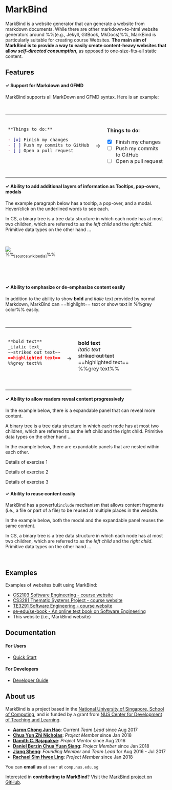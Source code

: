 <link rel="stylesheet" href="{{baseUrl}}/css/main.css">

<include src="./common/header.md" />

<div class="website-content">

# MarkBind

MarkBind is a website generator that can generate a website from markdown documents. While there are other markdown-to-html website generators around %%(e.g., Jekyll, GitBook, MkDocs)%%, MarkBind is particularly suitable for creating course Websites. **The main aim of MarkBind is to provide a way to easily create content-heavy websites that allow _<tooltip content="i.e., the reader can go deeper or get more content as desired">self-directed consumption</tooltip>_**, as opposed to one-size-fits-all static content.  

## <span class="glyphicon glyphicon-th-list" aria-hidden="true"></span> Features

#### ✓ Support for Markdown and <tooltip content="GitHub-Flavored Markdown">GFMD</tooltip>

MarkBind supports all MarkDown and GFMD syntax. Here is an example:

<table> 
<tr>
  <td>

```markdown
**Things to do:**

- [x] Finish my changes
- [ ] Push my commits to GitHub
- [ ] Open a pull request

```
  </td>
  <td>&nbsp;→&nbsp;</td>
  <td><br>
<tip-box>

**Things to do:**

- [x] Finish my changes
- [ ] Push my commits to GitHub
- [ ] Open a pull request

</tipbox>
  </td>
</tr>
</table>

#### ✓ Ability to add additional layers of information as Tooltips, pop-overs, modals

The example paragraph below has a tooltip, a pop-over, and a modal. Hover/click on the underlined words to see each.

<tip-box> 

In <tooltip content="Computer Science">CS</tooltip>, a binary tree is a <trigger for="pop:index-tree">tree data structure</trigger> in which each node has at most two children, which are referred to as the _left child_ and the _right child_. <trigger trigger="click" for="modal:index-primitive">Primitive data types</trigger> on the other hand ...

<popover id="pop:index-tree" title="An example tree data structure" placement="top">
  <div slot="content">

![](https://upload.wikimedia.org/wikipedia/commons/f/f7/Binary_tree.svg)<br>
%%<sub>[source:wikipedia]</sub>%%

  </div>
</popover> 

<modal large title="Some examples of primitive data types" id="modal:index-primitive">
  <include src="pages/primitiveDataTypes.md" />
</modal>

</tip-box>

#### ✓ Ability to emphasize or de-emphasize content easily

In addition to the ability to show **bold** and _italic_ text provided by normal Markdown, MarkBind can ==highlight== text or show text in %%grey color%% easily.

<table> 
<tr>
  <td>

```markdown
**bold text**
_itatic text_
~~striked out text~~
==highlighted text==
%%grey text%%

```
  </td>
  <td>&nbsp;→&nbsp;</td>
  <td><br>

<tip-box> 

**bold text**<br>
_itatic text_<br>
~~striked out text~~<br>
==highlighted text==<br>
%%grey text%%<br>

</tip-box>

  </td>
</tr>
</table>

#### ✓ Ability to allow readers reveal content progressively

In the example below, there is a expandable panel that can reveal more content.

<tip-box> 

A binary tree is a tree data structure in which each node has at most two children, which are referred to as the left child and the right child. Primitive data types on the other hand ...

<panel type="seamless" header="%%:bulb: Some example primitive data types%%">
  <include src="pages/primitiveDataTypes.md" />
</panel>

</tip-box>

In the example below, there are expandable panels that are nested within each other.

<tip-box> 

<panel type="info" header=":muscle: Exercises" no-close >
  
  <panel type="danger" header=":exclamation: [Compulsory] Ex 1" no-close >
  
Details of exercise 1
  </panel>  
  <panel type="warning" header="[Recommended] Ex 2" no-close >
  
Details of exercise 2
  </panel>  
  <panel type="success" header="[Optional] Ex 23" no-close >
  
Details of exercise 3
  </panel>
</panel>

</tip-box>


#### ✓ Ability to reuse content easily

MarkBind has a powerful`include` mechanism that allows content fragments (i.e., a file or part of a file) to be reused at multiple places in the website.

In the example below, both the modal and the expandable panel reuses the same content.

<tip-box> 

In CS, a binary tree is a tree data structure in which each node has at most two children, which are referred to as the _left child_ and the _right child_. <trigger trigger="click" for="modal:index-primitive2">Primitive data types</trigger> on the other hand ...

<panel type="seamless" header="%%:bulb: Some example primitive data types%%">
  <include src="pages/primitiveDataTypes.md" />
</panel>

<modal large title="Some examples of primitive data types" id="modal:index-primitive2">
  <include src="pages/primitiveDataTypes.md" />
</modal>

</tip-box>

## <span class="glyphicon glyphicon-bookmark" aria-hidden="true"></span> Examples

Examples of websites built using MarkBind: 
* [CS2103 Software Engineering - course website](https://www.comp.nus.edu.sg/~cs2103)
* [CS3281 Thematic Systems Project - course website](https://nus-cs3281.github.io/website/)
* [TE3291 Software Engineering - course website](https://nus-te3201.github.io/website/)
* [se-edu/se-book - An online text book on Software Engineering](https://se-edu.github.io/se-book/)
* This website (i.e., MarkBind website)

## <span class="glyphicon glyphicon-book" aria-hidden="true"></span> Documentation 

#### For Users

* [Quick Start](https://github.com/MarkBind/markbind-cli/wiki/User-Quick-Start)


#### For Developers

* [Developer Guide](https://github.com/MarkBind/markbind-cli/wiki/Developer-Guide)

## <span class="glyphicon glyphicon-home" aria-hidden="true"></span> About us

MarkBind is a project based in the [National University of Singapore, School of Computing](http://www.comp.nus.edu.sg/), and is funded by a grant from [NUS Center for Development of Teaching and Learning](http://www.cdtl.nus.edu.sg/).

* [**Aaron Chong Jun Hao**](https://github.com/acjh): Current _Team Lead_ since Aug 2017
* [**Chua Yun Zhi Nicholas**](https://github.com/nicholaschuayunzhi): _Project Member_ since Jan 2018
* [**Damith C. Rajapakse**](https://github.com/damithch): _Project Mentor_ since Aug 2016
* [**Daniel Berzin Chua Yuan Siang**](https://github.com/danielbrzn): _Project Member_ since Jan 2018
* [**Jiang Sheng**](https://github.com/Gisonrg): _Founding Member_ and _Team Lead_ for Aug 2016 - Jul 2017
* [**Rachael Sim Hwee Ling**](https://github.com/rachx): _Project Member_ since Jan 2018

<span class="glyphicon glyphicon-send" aria-hidden="true"></span> You can **email us** at `seer` at `comp.nus.edu.sg`

<span class="glyphicon glyphicon-console" aria-hidden="true"></span> Interested in **contributing to MarkBind**? Visit the [MarkBind project on GitHub](https://github.com/MarkBind/markbind).

</div>
